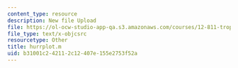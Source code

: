```yaml
---
content_type: resource
description: New file Upload
file: https://ol-ocw-studio-app-qa.s3.amazonaws.com/courses/12-811-tropical-meteorology-spring-2011/b31001c242112c12407e155e2753f52a_hurrplot.m
file_type: text/x-objcsrc
resourcetype: Other
title: hurrplot.m
uid: b31001c2-4211-2c12-407e-155e2753f52a
---
```

